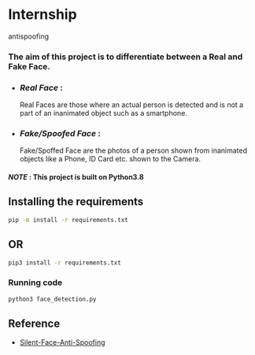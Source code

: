 # Internship
antispoofing
### The aim of this project is to differentiate between a Real and Fake Face.
* ### _Real Face_ :
  Real Faces are those where an actual person is detected and is not a part of an inanimated object such as a smartphone.
* ### _Fake/Spoofed Face_ :
  Fake/Spoffed Face are the photos of a person shown from inanimated objects like a Phone, ID Card etc. shown to the Camera.

#### _NOTE_ : This project is built on Python3.8
## Installing the requirements
```bash
pip -m install -r requirements.txt
```
## OR
```bash
pip3 install -r requirements.txt
```
### Running code
```bash
python3 face_detection.py
```
## Reference 
- [Silent-Face-Anti-Spoofing](https://github.com/minivision-ai/Silent-Face-Anti-Spoofing)
